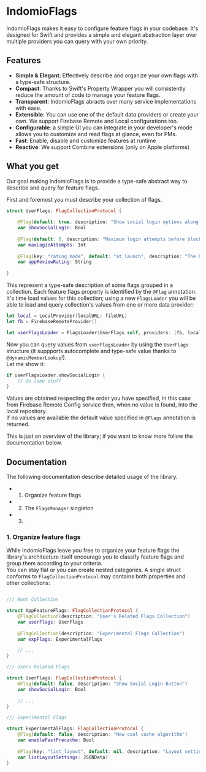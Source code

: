 # IndomioFlags
IndomioFlags makes it easy to configure feature flags in your codebase. It's designed for Swift and  provides a simple and elegant abstraction layer over multiple providers you can query with your own priority.

## Features

- **Simple & Elegant**: Effectively describe and organize your own flags with a type-safe structure.
- **Compact**: Thanks to Swift's Property Wrapper you will consistently reduce the amount of code to manage your feature flags.
- **Transparent**: IndomioFlags abracts over many service implementations with ease.
- **Extensible**: You can use one of the default data providers or create your own. We support Firebase Remote and Local configurations too.
- **Configurable**: a simple UI you can integrate in your developer's mode allows you to customize and read flags at glance, even for PMs.
- **Fast**: Enable, disable and customize features at runtime
- **Reactive**: We support Combine extensions (only on Apple platforms)

## What you get

Our goal making IndomioFlags is to provide a type-safe abstract way to describe and query for feature flags.

First and foremost you must describe your collection of flags.

```swift
struct UserFlags: FlagCollectionProtocol {
    
    @Flag(default: true, description: "Show social login options along native login form")
    var showSocialLogin: Bool
    
    @Flag(default: 0, description: "Maximum login attempts before blocking account")
    var maxLoginAttempts: Int
    
    @Flag(key: "rating_mode", default: "at_launch", description: "The behaviour to show the rating popup")
    var appReviewRating: String
    
}
```

This represent a type-safe description of some flags grouped in a collection. 
Each feature flags property is identified by the `@Flag` annotation. 
It's time load values for this collection; using a new `FlagsLoader` you will be able to load and query collection's values from one or more data provider:

```swift
let local = LocalProvider(localURL: fileURL)
let fb = FirebaseRemoteProvider()

let userFlagsLoader = FlagsLoader(UserFlags.self, providers: [fb, local])
```

Now you can query values from `userFlagsLoader` by using the `UserFlags` structure (it suppports autocomplete and type-safe value thanks to `@dynamicMemberLookup`!).  
Let me show it:

```swift
if userFlagsLoader.showSocialLogin {
    // do some stuff
}
```

Values are obtained respecting the order you have specified, in this case from Firebase Remote Config service then, when no value is found, into the local repository.  
If no values are available the default value specified in `@Flags` annotation is returned.

This is just an overview of the library; if you want to know more follow the documentation below.

## Documentation

The following documentation describe detailed usage of the library.

- 1. Organize feature flags
- 2. The `FlagsManager` singleton
- 3. 


### 1. Organize feature flags

While IndomioFlags leave you free to organize your feature flags the library's architecture itself encourage you to classify feature flags and group them according to your criteria.  
You can stay flat or you can create nested categories. 
A single struct conforms to `FlagCollectionProtocol` may contains both properties and other collections:

```swift

/// Root Collection

struct AppFeatureFlags: FlagCollectionProtocol {
    @FlagCollection(description: "User's Related Flags Collection")
    var userFlags: UserFlags
    
    @FlagCollection(description: "Experimental Flags Collection")
    var expFlags: ExperimentalFlags

    // ...
}

/// Users Related Flags

struct UserFlags: FlagCollectionProtocol {
    @Flag(default: false, description: "Show Social Login Button")
    var showSocialLogin: Bool
    
    // ...
}

/// Experimental Flags

struct ExperimentalFlags: FlagCollectionProtocol {
    @Flag(default: false, description: "New cool cache algorithm")
    var enableFastPrecache: Bool
    
    @Flag(key: "list_layout", default: nil, description: "Layout settings (JSON)")
    var listLayoutSettings: JSONData?
}
```